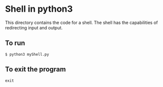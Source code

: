 # Shell in python3

This directory contains the code for a shell. The shell has the capabilities
of redirecting input and output.

## To run
`$ python3 myShell.py`

## To exit the program
`exit`